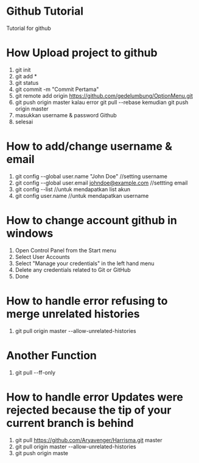 # Github Tutorial
Tutorial for github

# How Upload project to github
1. git init
2. git add *
3. git status
4. git commit -m "Commit Pertama"
5. git remote add origin https://github.com/gedelumbung/OptionMenu.git
6. git push origin master kalau error git pull --rebase kemudian git push origin master
7. masukkan username & password Github
8. selesai

# How to add/change username & email
1. git config --global user.name "John Doe" //setting username
2. git config --global user.email johndoe@example.com //settting email
3. git config --list //untuk mendapatkan list akun
4. git config user.name //untuk mendapatkan username

# How to change account github in windows
1. Open Control Panel from the Start menu
2. Select User Accounts
3. Select "Manage your credentials" in the left hand menu
4. Delete any credentials related to Git or GitHub
5. Done

# How to handle error  refusing to merge unrelated histories
1. git pull origin master --allow-unrelated-histories

# Another Function
1. git pull --ff-only

# How to handle error Updates were rejected because the tip of your current branch is behind
1. git pull https://github.com/Aryavenger/Harrisma.git master
2. git pull origin master --allow-unrelated-histories
3. git push origin maste
